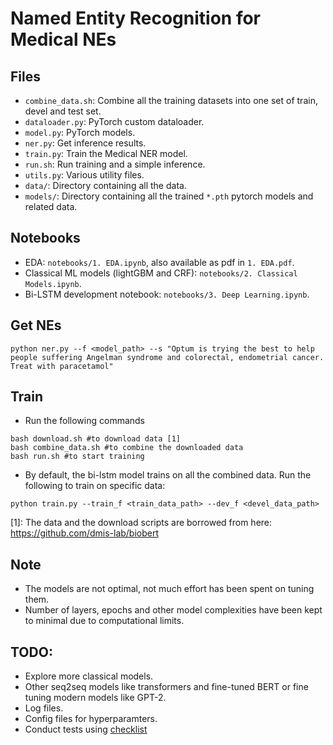 # Named Entity Recognition for Medical NEs

## Files
- `combine_data.sh`: Combine all the training datasets into one set of train, devel and test set.
- `dataloader.py`: PyTorch custom dataloader.
- `model.py`: PyTorch models.
- `ner.py`: Get inference results.
- `train.py`: Train the Medical NER model.
- `run.sh`: Run training and a simple inference.
- `utils.py`: Various utility files.
- `data/`: Directory containing all the data.
- `models/`: Directory containing all the trained `*.pth` pytorch models and related data. 

## Notebooks
- EDA: `notebooks/1. EDA.ipynb`, also available as pdf in `1. EDA.pdf`.
- Classical ML models (lightGBM and CRF): `notebooks/2. Classical Models.ipynb`.
- Bi-LSTM development notebook: `notebooks/3. Deep Learning.ipynb`.

## Get NEs
```
python ner.py --f <model_path> --s "Optum is trying the best to help people suffering Angelman syndrome and colorectal, endometrial cancer. Treat with paracetamol"
```

## Train
- Run the following commands
```
bash download.sh #to download data [1]
bash combine_data.sh #to combine the downloaded data
bash run.sh #to start training
```
- By default, the bi-lstm model trains on all the combined data. Run the following to train on specific data:
```
python train.py --train_f <train_data_path> --dev_f <devel_data_path>
```
[1]: The data and the download scripts are borrowed from here: https://github.com/dmis-lab/biobert

## Note
- The models are not optimal, not much effort has been spent on tuning them.
- Number of layers, epochs and other model complexities have been kept to minimal due to computational limits.

## TODO:
- Explore more classical models.
- Other seq2seq models like transformers and fine-tuned BERT or fine tuning modern models like GPT-2.
- Log files.
- Config files for hyperparamters.
- Conduct tests using [checklist](https://www.aclweb.org/anthology/2020.acl-main.442/)